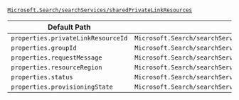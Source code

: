 [`Microsoft.Search/searchServices/sharedPrivateLinkResources`](https://docs.microsoft.com/en-us/azure/templates/microsoft.search/searchservices/sharedprivatelinkresources)

| Default Path | Alias |
|---|---|
| `properties.privateLinkResourceId` | `Microsoft.Search/searchServices/sharedPrivateLinkResources/privateLinkResourceId` |
| `properties.groupId` | `Microsoft.Search/searchServices/sharedPrivateLinkResources/groupId` |
| `properties.requestMessage` | `Microsoft.Search/searchServices/sharedPrivateLinkResources/requestMessage` |
| `properties.resourceRegion` | `Microsoft.Search/searchServices/sharedPrivateLinkResources/resourceRegion` |
| `properties.status` | `Microsoft.Search/searchServices/sharedPrivateLinkResources/status` |
| `properties.provisioningState` | `Microsoft.Search/searchServices/sharedPrivateLinkResources/provisioningState` |

